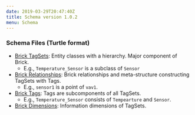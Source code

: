 ```yaml
---
date: 2019-03-29T20:47:40Z
title: Schema version 1.0.2
menu: Schema
---
```


### Schema Files (Turtle format)

- [Brick TagSets](/schema/1.0.2/Brick.ttl): Entity classes with a hierarchy. Major component of Brick.
  - E.g., ``Temperature_Sensor`` is a subclass of ``Sensor``
- [Brick Relationships](/schema/1.0.2/BrickFrame.ttl): Brick relationships and meta-structure constructing TagSets with Tags.
  - E.g., ``sensor1`` is a point of ``vav1``.
- [Brick Tags](/schema/1.0.2/BrickTag.ttl): Tags are subcomponents of all TagSets.
  - E.g., ``Temperature_Sensor`` consists of ``Tempearture`` and ``Sensor``.
- [Brick Dimensions](/schema/1.0.2/BrickUse.ttl): Information dimensions of TagSets.
